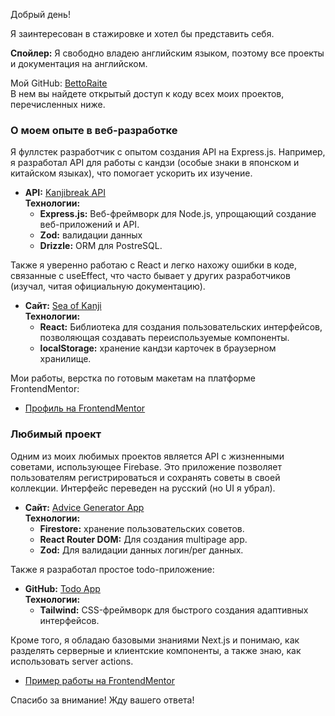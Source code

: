 Добрый день!

Я заинтересован в стажировке и хотел бы представить себя.

**Спойлер:** Я свободно владею английским языком, поэтому все проекты и документация на английском.

Мой GitHub: [BettoRaite](https://github.com/BettoRaite)  
В нем вы найдете открытый доступ к коду всех моих проектов, перечисленных ниже.

### О моем опыте в веб-разработке

Я фуллстек разработчик с опытом создания API на Express.js. Например, я разработал API для работы с кандзи (особые знаки в японском и китайском языках), что помогает ускорить их изучение.

- **API:** [Kanjibreak API](https://rapidapi.com/BettoRaite/api/kanjibreakapi)  
  **Технологии:** 
  - **Express.js:** Веб-фреймворк для Node.js, упрощающий создание веб-приложений и API.
  - **Zod:** валидации данных
  - **Drizzle:** ORM для PostreSQL.

Также я уверенно работаю с React и легко нахожу ошибки в коде, связанные с useEffect, что часто бывает у других разработчиков (изучал, читая официальную документацию).
- **Сайт:** [Sea of Kanji](https://sea-of-kanji.vercel.app/)  
  **Технологии:** 
  - **React:** Библиотека для создания пользовательских интерфейсов, позволяющая создавать переиспользуемые компоненты.
  - **localStorage:** хранение кандзи карточек в браузерном хранилище.

Мои работы, верстка по готовым макетам на платформе FrontendMentor:
- [Профиль на FrontendMentor](https://www.frontendmentor.io/profile/BettoRaite)

### Любимый проект

Одним из моих любимых проектов является API с жизненными советами, использующее Firebase. Это приложение позволяет пользователям регистрироваться и сохранять советы в своей коллекции. Интерфейс переведен на русский (но UI я убрал).
- **Сайт:** [Advice Generator App](https://advice-generator-app-iota-ten.vercel.app/)  
  **Технологии:** 
  - **Firestore:** хранение пользовательских советов.
  - **React Router DOM:** Для создания multipage app.
  - **Zod:** Для валидации данных логин/рег данных.

Также я разработал простое todo-приложение:
- **GitHub:** [Todo App](https://github.com/BettoRaite/todoapp)  
  **Технологии:** 
  - **Tailwind:** CSS-фреймворк для быстрого создания адаптивных интерфейсов.

Кроме того, я обладаю базовыми знаниями Next.js и понимаю, как разделять серверные и клиентские компоненты, а также знаю, как использовать server actions.
- [Пример работы на FrontendMentor](https://www.frontendmentor.io/solutions/worker-news-landing-page-iowwiHZLBQ)

Спасибо за внимание! Жду вашего ответа!
